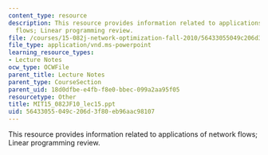 ```yaml
---
content_type: resource
description: This resource provides information related to applications of network
  flows; Linear programming review.
file: /courses/15-082j-network-optimization-fall-2010/56433055049c206d3f80eb96aac98107_MIT15_082JF10_lec15.ppt
file_type: application/vnd.ms-powerpoint
learning_resource_types:
- Lecture Notes
ocw_type: OCWFile
parent_title: Lecture Notes
parent_type: CourseSection
parent_uid: 18d0dfbe-e4fb-f8e0-bbec-099a2aa95f05
resourcetype: Other
title: MIT15_082JF10_lec15.ppt
uid: 56433055-049c-206d-3f80-eb96aac98107
---
```

This resource provides information related to applications of network flows; Linear programming review.